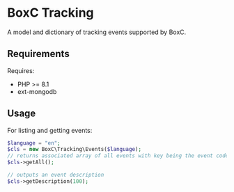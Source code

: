 # BoxC Tracking

A model and dictionary of tracking events supported by BoxC.

## Requirements

Requires:
- PHP >= 8.1
- ext-mongodb

## Usage

For listing and getting events:

```php
$language = "en";
$cls = new BoxC\Tracking\Events($language);
// returns associated array of all events with key being the event code
$cls->getAll();

// outputs an event description
$cls->getDescription(100);
```
